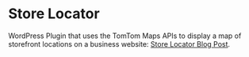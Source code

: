 Store Locator
============
WordPress Plugin that uses the TomTom Maps APIs to display a map of storefront locations on a business website: [Store Locator Blog Post](https://developer.tomtom.com/blog/build-different/wordpress-plugins-and-tomtom-setting).
